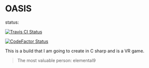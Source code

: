 # OASIS

status:

[![Travis CI Status](https://img.shields.io/travis/com/elemental9/OASIS.svg?style=for-the-badge)](https://travis-ci.com/elemental9/OASIS)

[![CodeFactor Status](https://www.codefactor.io/repository/github/elemental9/oasis/badge/master?style=for-the-badge)](https://www.codefactor.io/repository/github/elemental9/oasis/overview/master)

This is a build that I am going to create in C sharp and is a VR game.

> The most valuable person: elemental9
